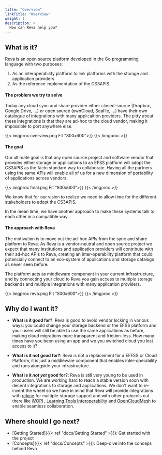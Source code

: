 ```yaml
---
title: "Overview"
linkTitle: "Overview"
weight: 1
description: >
  How can Reva help you?
---
```


## What is it?

Reva is an open source platform developed in the Go programming language with two purposes:

1. As an interoperability platform to link platforms with the storage and application providers.
2. As the reference implementation of the CS3APIS. 

#### The problem  we try to solve

Today any cloud sync and share provider either closed-source (Dropbox, Google Drive, ...) or open source (ownCloud, Seafile, ...) have their own catalogue
of integrations with many applicaition providers. The pitty about these integrations is that they are ad-hoc to the cloud vendor, making it impossible to port 
anywhere else.

{{< imgproc overview.png Fit "800x600">}}
{{< /imgproc >}}

#### The goal

Our ultimate goal is that any open source project and software vendor that provides either storage or applications to an EFSS platform
will adopt the CS3APIS as the facto standard way to collaborate. Having all the partners using the same APIs will enable all of us for a new dimension 
of portability of applications across vendors. 

{{< imgproc final.png Fit "800x600">}}
{{< /imgproc >}}

We know that for our vision to realize we need to allow time for the different stakeholders to adopt the CS3APIS.

In the mean time, we have another approach to make these systems talk to each other in a compatible way.

#### The approach with Reva

The motivation is to move out the ad-hoc APIs from the sync and share platform to Reva. As Reva is a vendor-neutral and open source
project we expect that many institutions and application providers will contribute with their ad-hoc APIs to Reva, creating an inter-operability platform 
that could potencially connect to an eco-system of applications and storage catalogs as never seen before.

The platform acts as middleware component in your current infrastructure, and by connecting your cloud to Reva you gain access
to multiple storage backends and multiple integrations with many application providers.

{{< imgproc reva.png Fit "800x600">}}
{{< /imgproc >}}

## Why do I want it?

* **What is it good for?**: Reva is good to avoid vendor locking in various ways: you could change your storage backend or the EFSS platform and your users
will still be able to use the same applications as before, making cloud migrations more transparent and friction-less. How many times have you been using an app
and we you switched cloud you lost access to it?

* **What is it not good for?**: Reva is not a replacement for a EFFSS or Cloud Platform, it is just a middleware component that enables inter-operability
and runs alongside your infrastructure.

* **What is it *not yet* good for?**: Reva is still very young to be used in production. We are working hard to reach a stable version soon with decent integrations to storage
and applications. We don't want to re-invent the wheel so we have in mind that Reva will provide integrations with [rclone](https://rclone.org/) for multiple-storage support and with other protocols out there like [WOPI](https://wopi.readthedocs.io/en/latest/) 
, [Learning Tools Interoperability](https://www.imsglobal.org/activity/learning-tools-interoperability) and
[OpenCloudMesh](https://rawgit.com/GEANT/OCM-API/v1/docs.html) to enable seamless collaboration.

## Where should I go next?

* [Getting Started]({{< ref "docs/Getting Started" >}}): Get started with the project
* [Concepts]({{< ref "docs/Concepts" >}}): Deep-dive into the conceps behind Reva 

